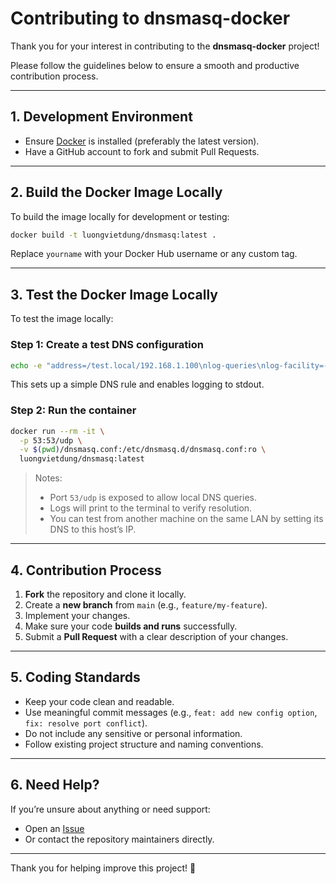 # Contributing to dnsmasq-docker

Thank you for your interest in contributing to the **dnsmasq-docker** project!

Please follow the guidelines below to ensure a smooth and productive contribution process.

---

## 1. Development Environment

- Ensure [Docker](https://www.docker.com/) is installed (preferably the latest version).
- Have a GitHub account to fork and submit Pull Requests.

---

## 2. Build the Docker Image Locally

To build the image locally for development or testing:

```bash
docker build -t luongvietdung/dnsmasq:latest .
```

Replace `yourname` with your Docker Hub username or any custom tag.

---

## 3. Test the Docker Image Locally

To test the image locally:

### Step 1: Create a test DNS configuration

```bash
echo -e "address=/test.local/192.168.1.100\nlog-queries\nlog-facility=-" > dnsmasq.conf
```

This sets up a simple DNS rule and enables logging to stdout.

### Step 2: Run the container

```bash
docker run --rm -it \
  -p 53:53/udp \
  -v $(pwd)/dnsmasq.conf:/etc/dnsmasq.d/dnsmasq.conf:ro \
  luongvietdung/dnsmasq:latest
```

> Notes:
> - Port `53/udp` is exposed to allow local DNS queries.
> - Logs will print to the terminal to verify resolution.
> - You can test from another machine on the same LAN by setting its DNS to this host’s IP.

---

## 4. Contribution Process

1. **Fork** the repository and clone it locally.
2. Create a **new branch** from `main` (e.g., `feature/my-feature`).
3. Implement your changes.
4. Make sure your code **builds and runs** successfully.
5. Submit a **Pull Request** with a clear description of your changes.

---

## 5. Coding Standards

- Keep your code clean and readable.
- Use meaningful commit messages (e.g., `feat: add new config option`, `fix: resolve port conflict`).
- Do not include any sensitive or personal information.
- Follow existing project structure and naming conventions.

---

## 6. Need Help?

If you’re unsure about anything or need support:
- Open an [Issue](https://github.com/your-org/dnsmasq-docker/issues)
- Or contact the repository maintainers directly.

---

Thank you for helping improve this project! 🙌
